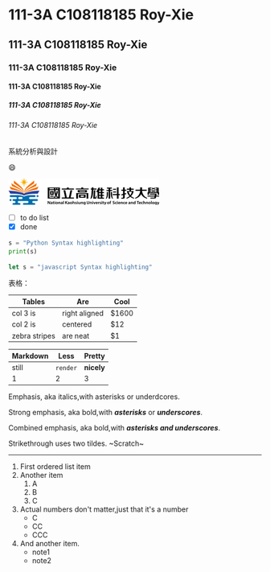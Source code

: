 # 111-3A C108118185 Roy-Xie
## 111-3A C108118185 Roy-Xie
### 111-3A C108118185 Roy-Xie
#### 111-3A C108118185 Roy-Xie
##### 111-3A C108118185 Roy-Xie
###### 111-3A C108118185 Roy-Xie
系統分析與設計

:smile:


![NKUST](logo.png "高科大")


- [ ] to do list
- [X] done

```python
s = "Python Syntax highlighting"
print(s)
```

```javascript
let s = "javascript Syntax highlighting"
```
表格：

| Tables  | Are | Cool |
| ------------- | ------------- |------------- |
| col 3 is  | right aligned | $1600 |
| col 2 is  | centered | $12 |
| zebra stripes  | are neat | $1 |


| Markdown  | Less | Pretty |
| ------------- | ------------- |------------- |
| still  | ```render``` | **nicely** |
| 1 | 2 | 3 |


Emphasis, aka italics,with asterisks or underdcores.

Strong emphasis, aka bold,with ***asterisks*** or ***underscores***.

Combined emphasis, aka bold,with ***asterisks and underscores***.

Strikethrough uses two tildes. ~Scratch~

_______________________________________________________________________

1. First ordered list item  
2. Another item 
    1. A
    2. B
    3. C
3. Actual numbers don't matter,just that it's a number
    * C
    * CC
    * CCC
4. And another item.
    + note1
    + note2
